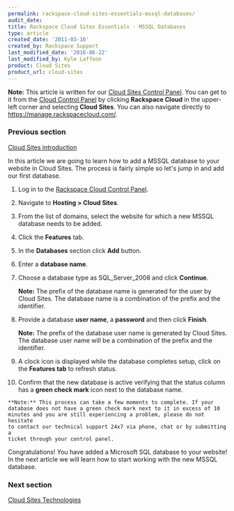 ```yaml
---
permalink: rackspace-cloud-sites-essentials-mssql-databases/
audit_date:
title: Rackspace Cloud Sites Essentials - MSSQL Databases
type: article
created_date: '2011-03-16'
created_by: Rackspace Support
last_modified_date: '2016-06-22'
last_modified_by: Kyle Laffoon
product: Cloud Sites
product_url: cloud-sites
---
```


**Note:** This article is written for our [Cloud Sites Control Panel](https://manage.rackspacecloud.com/). You can get to it from the [Cloud Control Panel](https://mycloud.rackspace.com) by clicking **Rackspace Cloud** in the upper-left corner and selecting **Cloud Sites**. You can also navigate directly to <https://manage.rackspacecloud.com/>.

### Previous section

[Cloud Sites introduction](/how-to/cloud-sites)

In this article we are going to learn how to add a MSSQL database to
your website in Cloud Sites. The process is fairly simple so let's
jump in and add our first database.

1.  Log in to the [Rackspace Cloud Control Panel](http://manage.rackspacecloud.com).

2.  Navigate to **Hosting > Cloud Sites**.

3.  From the list of domains, select the website for which a new MSSQL database needs to be added.

4.  Click the **Features** tab.

5.  In the **Databases** section click **Add** button.

6.  Enter a **database name**.

7.  Choose a database type as SQL_Server_2008 and click **Continue**.

    **Note:** The prefix of the database name is generated for the user by
    Cloud Sites. The database name is a combination of the prefix and the
    identifier.

8.  Provide a database **user name**, a **password** and then
    click **Finish**.

    **Note:** The prefix of the database user name is generated by Cloud
    Sites. The database user name will be a combination of the prefix and
    the identifier.

9.  A clock icon is displayed while the database completes setup, click
    on the **Features tab** to refresh status.

10.  Confirm that the new database is active verifying that the status column has a **green check mark** icon next to the database name.

    **Note:** This process can take a few moments to complete. If your
    database does not have a green check mark next to it in excess of 10
    minutes and you are still experiencing a problem, please do not hesitate
    to contact our technical support 24x7 via phone, chat or by submitting a
    ticket through your control panel.

Congratulations! You have added a Microsoft SQL database to your
website! In the next article we will learn how to start working with the
new MSSQL database.

### Next section

[Cloud Sites Technologies](/how-to/rackspace-cloud-sites-essentials-cloud-sites-technologies)
